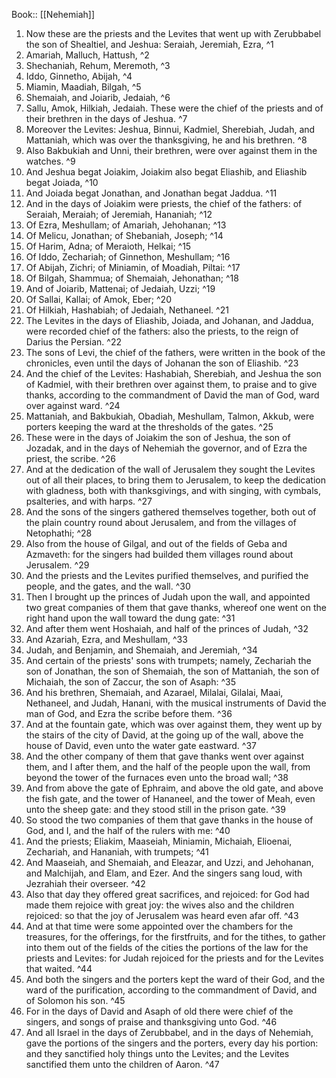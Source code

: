  Book:: [[Nehemiah]]
 1. Now these are the priests and the Levites that went up with Zerubbabel the son of Shealtiel, and Jeshua: Seraiah, Jeremiah, Ezra, ^1
 2. Amariah, Malluch, Hattush, ^2
 3. Shechaniah, Rehum, Meremoth, ^3
 4. Iddo, Ginnetho, Abijah, ^4
 5. Miamin, Maadiah, Bilgah, ^5
 6. Shemaiah, and Joiarib, Jedaiah, ^6
 7. Sallu, Amok, Hilkiah, Jedaiah. These were the chief of the priests and of their brethren in the days of Jeshua. ^7
 8. Moreover the Levites: Jeshua, Binnui, Kadmiel, Sherebiah, Judah, and Mattaniah, which was over the thanksgiving, he and his brethren. ^8
 9. Also Bakbukiah and Unni, their brethren, were over against them in the watches. ^9
 10. And Jeshua begat Joiakim, Joiakim also begat Eliashib, and Eliashib begat Joiada, ^10
 11. And Joiada begat Jonathan, and Jonathan begat Jaddua. ^11
 12. And in the days of Joiakim were priests, the chief of the fathers: of Seraiah, Meraiah; of Jeremiah, Hananiah; ^12
 13. Of Ezra, Meshullam; of Amariah, Jehohanan; ^13
 14. Of Melicu, Jonathan; of Shebaniah, Joseph; ^14
 15. Of Harim, Adna; of Meraioth, Helkai; ^15
 16. Of Iddo, Zechariah; of Ginnethon, Meshullam; ^16
 17. Of Abijah, Zichri; of Miniamin, of Moadiah, Piltai: ^17
 18. Of Bilgah, Shammua; of Shemaiah, Jehonathan; ^18
 19. And of Joiarib, Mattenai; of Jedaiah, Uzzi; ^19
 20. Of Sallai, Kallai; of Amok, Eber; ^20
 21. Of Hilkiah, Hashabiah; of Jedaiah, Nethaneel. ^21
 22. The Levites in the days of Eliashib, Joiada, and Johanan, and Jaddua, were recorded chief of the fathers: also the priests, to the reign of Darius the Persian. ^22
 23. The sons of Levi, the chief of the fathers, were written in the book of the chronicles, even until the days of Johanan the son of Eliashib. ^23
 24. And the chief of the Levites: Hashabiah, Sherebiah, and Jeshua the son of Kadmiel, with their brethren over against them, to praise and to give thanks, according to the commandment of David the man of God, ward over against ward. ^24
 25. Mattaniah, and Bakbukiah, Obadiah, Meshullam, Talmon, Akkub, were porters keeping the ward at the thresholds of the gates. ^25
 26. These were in the days of Joiakim the son of Jeshua, the son of Jozadak, and in the days of Nehemiah the governor, and of Ezra the priest, the scribe. ^26
 27. And at the dedication of the wall of Jerusalem they sought the Levites out of all their places, to bring them to Jerusalem, to keep the dedication with gladness, both with thanksgivings, and with singing, with cymbals, psalteries, and with harps. ^27
 28. And the sons of the singers gathered themselves together, both out of the plain country round about Jerusalem, and from the villages of Netophathi; ^28
 29. Also from the house of Gilgal, and out of the fields of Geba and Azmaveth: for the singers had builded them villages round about Jerusalem. ^29
 30. And the priests and the Levites purified themselves, and purified the people, and the gates, and the wall. ^30
 31. Then I brought up the princes of Judah upon the wall, and appointed two great companies of them that gave thanks, whereof one went on the right hand upon the wall toward the dung gate: ^31
 32. And after them went Hoshaiah, and half of the princes of Judah, ^32
 33. And Azariah, Ezra, and Meshullam, ^33
 34. Judah, and Benjamin, and Shemaiah, and Jeremiah, ^34
 35. And certain of the priests' sons with trumpets; namely, Zechariah the son of Jonathan, the son of Shemaiah, the son of Mattaniah, the son of Michaiah, the son of Zaccur, the son of Asaph: ^35
 36. And his brethren, Shemaiah, and Azarael, Milalai, Gilalai, Maai, Nethaneel, and Judah, Hanani, with the musical instruments of David the man of God, and Ezra the scribe before them. ^36
 37. And at the fountain gate, which was over against them, they went up by the stairs of the city of David, at the going up of the wall, above the house of David, even unto the water gate eastward. ^37
 38. And the other company of them that gave thanks went over against them, and I after them, and the half of the people upon the wall, from beyond the tower of the furnaces even unto the broad wall; ^38
 39. And from above the gate of Ephraim, and above the old gate, and above the fish gate, and the tower of Hananeel, and the tower of Meah, even unto the sheep gate: and they stood still in the prison gate. ^39
 40. So stood the two companies of them that gave thanks in the house of God, and I, and the half of the rulers with me: ^40
 41. And the priests; Eliakim, Maaseiah, Miniamin, Michaiah, Elioenai, Zechariah, and Hananiah, with trumpets; ^41
 42. And Maaseiah, and Shemaiah, and Eleazar, and Uzzi, and Jehohanan, and Malchijah, and Elam, and Ezer. And the singers sang loud, with Jezrahiah their overseer. ^42
 43. Also that day they offered great sacrifices, and rejoiced: for God had made them rejoice with great joy: the wives also and the children rejoiced: so that the joy of Jerusalem was heard even afar off. ^43
 44. And at that time were some appointed over the chambers for the treasures, for the offerings, for the firstfruits, and for the tithes, to gather into them out of the fields of the cities the portions of the law for the priests and Levites: for Judah rejoiced for the priests and for the Levites that waited. ^44
 45. And both the singers and the porters kept the ward of their God, and the ward of the purification, according to the commandment of David, and of Solomon his son. ^45
 46. For in the days of David and Asaph of old there were chief of the singers, and songs of praise and thanksgiving unto God. ^46
 47. And all Israel in the days of Zerubbabel, and in the days of Nehemiah, gave the portions of the singers and the porters, every day his portion: and they sanctified holy things unto the Levites; and the Levites sanctified them unto the children of Aaron. ^47
